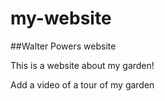 # my-website
##Walter Powers website

This is a website about my garden!

Add a video of a tour of my garden
